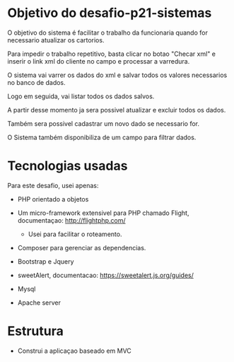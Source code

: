 # Objetivo do desafio-p21-sistemas

O objetivo do sistema é facilitar o trabalho da funcionaria quando for necessario atualizar os cartorios.

Para impedir o trabalho repetitivo, basta clicar no botao "Checar xml" e inserir o link xml do cliente no campo
e processar a varredura.

O sistema vai varrer os dados do xml e salvar todos os valores necessarios no banco de dados.

Logo em seguida, vai listar todos os dados salvos.

A partir desse momento ja sera possivel atualizar e excluir todos os dados.

Também sera possivel cadastrar um novo dado se necessario for.

O Sistema também disponibiliza de um campo para filtrar dados.

# Tecnologias usadas

Para este desafio, usei apenas:

- PHP orientado a objetos
- Um micro-framework extensivel para PHP chamado Flight, documentaçao: http://flightphp.com/
   - Usei para facilitar o roteamento.
   
- Composer para gerenciar as dependencias.
- Bootstrap e Jquery
- sweetAlert, documentacao: https://sweetalert.js.org/guides/
- Mysql
- Apache server

# Estrutura
- Construi a aplicaçao baseado em MVC
